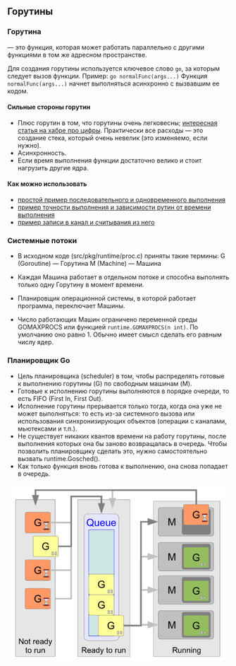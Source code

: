 ## Горутины

### Горутина 
— это функция, которая может работать параллельно с другими функциями в том же адресном пространстве.

Для создания горутины используется ключевое слово `go`, за которым следует вызов функции.
Пример: `go normalFunc(args...)` Функция `normalFunc(args...)` начнет выполняться асинхронно с вызвавшим ее кодом.

#### Сильные стороны горутин
- Плюс горутин в том, что горутины очень легковесны; [интересная статья на хабре про цифры](https://habr.com/ru/post/135587/). Практически все расходы — это создание стека, который очень невелик (это изменяемо, если нужно).
- Асинхронность.
- Если время выполнения функции достаточно велико и стоит нагрузить другие ядра.

#### Как можно использовать
- [простой пример последовательного и одновременного выполнения](sequentiallyAndSimultaneously.go)
- [пример точности выполнения и зависимости рутин от времени выполнения](reader.go)
- [пример записи в канал и считывания из него ](pingerAndPrinter.go)

### Системные потоки

- В исходном коде (src/pkg/runtime/proc.c) приняты такие термины:
G (Goroutine) — Горутина
M (Machine) — Машина

- Каждая Машина работает в отдельном потоке и способна выполнять только одну Горутину в момент времени. 

- Планировщик операционной системы, в которой работает программа, переключает Машины. 
- Число работающих Машин ограничено переменной среды GOMAXPROCS или функцией `runtime.GOMAXPROCS(n int)`.
По умолчанию оно равно 1. Обычно имеет смысл сделать его равным числу ядер.

### Планировщик Go

- Цель планировщика (scheduler) в том, чтобы распределять готовые к выполнению горутины (G) по свободным машинам (M).
- Готовые к исполнению горутины выполняются в порядке очереди, то есть FIFO (First In, First Out).
- Исполнение горутины прерывается только тогда, когда она уже не может выполняться: то есть из-за системного вызова или использования синхронизирующих объектов (операции с каналами, мьютексами и т.п.). 
- Не существует никаких квантов времени на работу горутины, после выполнения которых она бы заново возвращалась в очередь. Чтобы позволить планировщику сделать это, нужно самостоятельно вызвать runtime.Gosched().
- Как только функция вновь готова к выполнению, она снова попадает в очередь.

![img.png](img.png)
